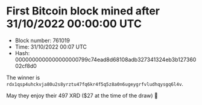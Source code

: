 # First Bitcoin block mined after 31/10/2022 00:00:00 UTC

* Block number: 761019
* Time: 31/10/2022 00:07 UTC
* Hash: 0000000000000000000799c74ead8d68108adb327341324eb3b12736002cf8d0

The winner is `rdx1qsp4uhckvja80u2s8yrztu47fq6kr4f5q5z8a0n6ugeygrfvludhqysgq6l4v`.

May they enjoy their 497 XRD ($27 at the time of the draw) 🙏